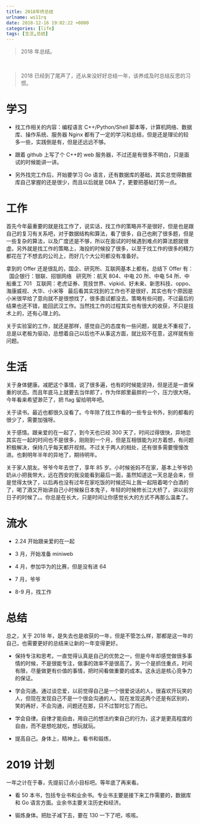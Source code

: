 ```yaml
---
title: 2018年终总结
urlname: ws11rq
date: 2018-12-16 19:02:22 +0800
categories: [life]
tags: [生活,总结]
---
```


> 2018 年总结。

<!--more-->  

> 2018 已经到了尾声了，还从来没好好总结一年，该养成及时总结反思的习惯。

# 学习

- 找工作相关的内容：编程语言 C++/Python/Shell 脚本等，计算机网络、数据库、操作系统、服务器 Nginx 都有了一定的学习和总结，但是还是理论的较多一些，实践倒是有，但是还远远不够。

- 跟着 github 上写了个 C++的 web 服务器，不过还是有很多不明白，只是面试的时候能讲一讲。

- 另外找完工作后，开始要学习 Go 语言，还有数据库的基础，其实总觉得数据库自己掌握的还是很少，而且以后就是 DBA 了，更要把基础打劳一点。

# 工作

首先今年最重要的就是找工作了，说实话，找工作的策略并不是很好，但是也是跟自己的复习有关系吧，对于数据结构和算法，看了很多，自己也刷了很多题，但是一些复杂的算法，以及广度还是不够，所以在面试的时候遇到难点的算法题就很虚。另外就是找工作的策略上，海投的时候投了很多，以至于找工作的很多的精力都花在了不想去的公司上，而好几个大公司都没有准备好。

拿到的 Offer 还是很乱的，国企、研究所、互联网基本上都有。总结下 Offer 有：  
国企银行：银联、招银网络  
研究所：航天 804、中电 20 所、中电 54 所、中船重工 701  
互联网：老虎证券、竞技世界、vipkid、好未来、新思科技、oppo、海康威视、大华、小米等  
最后看其实找到的工作也不是很好，其实也有个原因是小米很早给了意向就不是很想找了，很多面试都没去。策略有些问题，不过最后的结果也还不错，能回武汉工作。当然找工作的过程其实也有很大的收获，不只是技术上的，还有心理上的。

关于实验室的工作，就还是那样，感觉自己的态度有一些问题，就是太不重视了，总是以老板为驱动，总想着自己以后也不从事这方面，就比较不在意，这样就有些问题。

# 生活

关于身体健康。减肥这个事情，说了很多遍，也有的时候能坚持，但是还是一直保重的状态。而且年底马上就要去当伴郎了，作为伴郎里最胖的一个，压力很大呀。今年看来希望渺茫了，把 flag 留给明年吧。

关于读书。最近也都很久没看了。今年除了找工作看的一些专业书外，别的都看的很少了，需要加强呀。

关于感情。跟亲爱的在一起了，到今天也已经 300 天了，时间过得很快，异地恋其实在一起的时间也不是很多，刚刚到一个月，但是互相很能为对方着想，有问题积极解决，保持几乎每天都开视频。不过关于两人的相处，还有很多需要慢慢改进。也剩明年半年的异地了，期待明年。

关于家人朋友。爷爷今年去世了，享年 85 岁。小时候爸妈不在家，基本上爷爷奶奶从小把我带大，远在西安的我没能看到最后一面，虽然知道这一天总是会来，但是觉得太快了，以后再也没有过年在家吃饭的时候还叫上我一起陪着喝个白酒的了，喝了酒又开始讲自己小时候躲日本鬼子，年轻的时候修长江大桥了，讲以前穷日子的时候了。。你总是在长大，只是时间让你感觉长大的方式不再那么温柔了。

# 流水

- 2.24 开始跟亲爱的在一起

- 3 月，开始准备 miniweb

- 4 月，参加华为的比赛，但是没有进 64

- 7 月，爷爷

- 8-9 月，找工作

# 总结

总之，关于 2018 年，是失去也是收获的一年，但是不管怎么样，那都是这一年的自己，也需要更好的总结来让新的一年变得更好。

- 保持专注和思考。一直觉得认真是自己的优势之一，但是今年却感觉做很多事情的时候，不是很能专注，做事的效率不是很高了。另一个是抓住重点，时间有限，尽量做更有价值的事情，把时间看做重要的成本。这永远是核心竞争力的保证。

- 学会沟通。通过谈恋爱，以前觉得自己是一个很爱说话的人，很喜欢开玩笑的人，但现在发现自己不是一个很会沟通的人。现在发现这两个还是有区别的，笑的再好，不会沟通，问题还在那，只不过暂时忘了而已。

- 学会自律。自律才能自由，用自己的想法约束自己的行为，这才是更高程度的自由，而不是想吃就吃，想玩就玩。

- 提高自己。身体上，精神上。看书和锻炼，

# 2019 计划

一年之计在于春，先提前订点小目标吧。等年底了再来看。

- 看 50 本书，包括专业书和业余书。专业书主要是接下来工作需要的，数据库和 Go 语言方面。业余书主要关注历史和经济。

- 锻炼身体。把肚子减下去，要在 130 一下了吧，咳咳。
